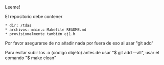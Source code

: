 Leeme!

El repositorio debe contener 

    * dir: /tdas
    * archivos: main.c Makefile README.md 
    * provisionalmente también ej1.h 

Por favor asegurarse de no añadir nada por fuera de eso al usar "git add"

Para evitar subir los .o (codigo objeto) antes de usar "$ git add --all", 
usar el comando "$ make clean"



